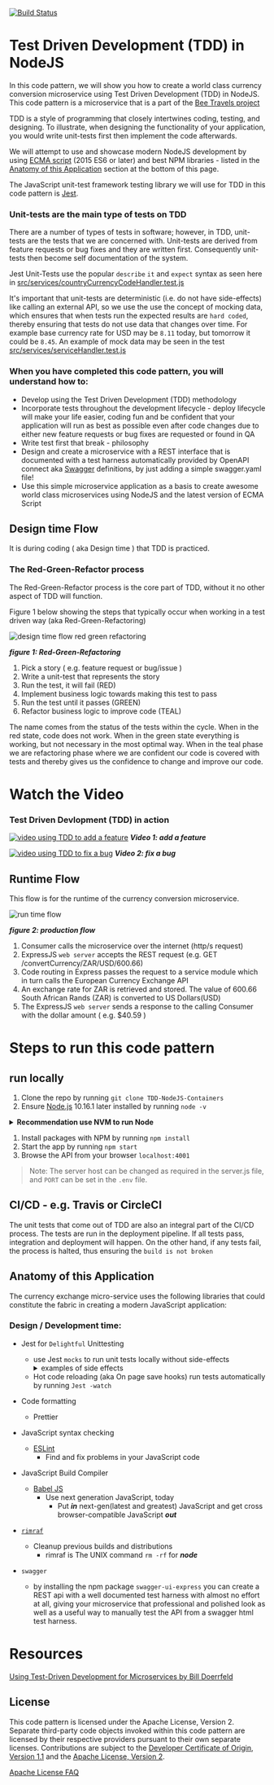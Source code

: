 [![Build Status](https://travis-ci.com/IBM/TDD-NodeJS-Containers.svg?branch=master)](https://travis-ci.com/IBM/TDD-NodeJS-Containers)

# Test Driven Development (TDD) in NodeJS

In this code pattern, we will show you how to create a world class currency conversion microservice using Test Driven Development (TDD) in NodeJS.  This code pattern is a microservice that is a part of the [Bee Travels project](https://github.com/bee-travels)

TDD is a style of programming that closely intertwines coding, testing, and designing. To illustrate, when designing the functionality of your application, you would write unit-tests first then implement the code afterwards.

We will attempt to use and showcase modern NodeJS development by using  [ECMA script](http://www.ecma-international.org/ecma-262/6.0/) (2015 ES6 or later) and best NPM libraries - listed in the [Anatomy of this Application](##anatomy-of-this-application) section at the bottom of this page.

The JavaScript unit-test framework testing library we will use for TDD in this code pattern is [Jest](https://jestjs.io/).

### Unit-tests are the main type of tests on TDD
There are a number of types of tests in software; however, in TDD, unit-tests are the tests that we are concerned with.  Unit-tests are derived from feature requests or bug fixes and they are written first.  Consequently unit-tests then become self documentation of the system.  

Jest Unit-Tests use the popular  `describe` `it` and `expect` syntax as seen here in [src/services/countryCurrencyCodeHandler.test.js](https://github.com/IBM/TDD-NodeJS-Containers/blob/master/src/services/countryCurrencyCodeHandler.test.js#L17-L26) 

It's important that unit-tests are deterministic (i.e. do not have side-effects) like calling an external API, so we use the use the concept of mocking data, which ensures that when tests run the expected results are `hard coded`, thereby ensuring that tests do not use data that changes over time.  For example base currency rate for USD may be `8.11` today, but tomorrow it could be `8.45`.  An example of mock data may be seen in the test [src/services/serviceHandler.test.js](https://github.com/IBM/TDD-NodeJS-Containers/blob/master/src/services/serviceHandler.test.js#L11-L22)




### When you have completed this code pattern, you will understand how to:

* Develop using the Test Driven Development (TDD) methodology 
* Incorporate tests throughout the development lifecycle - deploy lifecycle will make your life easier, coding fun and be confident that your application will run as best as possible even after code changes due to either new feature requests or bug fixes are requested or found in QA
* Write test first that break - philosophy
* Design and create a microservice with a REST interface that is documented with a test harness automatically provided by OpenAPI connect aka [Swagger](https://swagger.io/) definitions, by just adding a simple swagger.yaml file!  
* Use this simple microservice application as a basis to create awesome world class microservices using NodeJS and the latest version of ECMA Script


## Design time Flow

It is during coding ( aka Design time ) that TDD is practiced.

### The Red-Green-Refactor process

The Red-Green-Refactor process is the core part of TDD, without it no other aspect of TDD will function.

Figure 1 below showing the steps that typically occur when working in 
a test driven way (aka Red-Green-Refactoring)

![design time flow red green refactoring](doc/source/images/red-green-refactoring.jpg)


***figure 1: Red-Green-Refactoring***

1. Pick a story ( e.g. feature request  or bug/issue )
1. Write a unit-test that represents the story
1. Run the test, it will fail (RED)
1. Implement business logic towards making this test to pass
1. Run the test until it passes (GREEN)
1. Refactor business logic to improve code (TEAL)

The name comes from the status of the tests within the cycle. When in the red state, code does not work.  When in the green state everything is working, but not necessary in the most optimal way.  When in the teal phase we are refactoring phase where we are confident our code is covered with tests and thereby gives us the confidence to change and improve our code.


# Watch the Video
### Test Driven Devlopment (TDD) in action

[![video using TDD to add a feature](http://img.youtube.com/vi/Jxi7U7VOMYg/0.jpg)](https://www.youtube.com/watch?v=Jxi7U7VOMYg)
***Video 1: add a feature***

[![video using TDD to fix a bug](http://img.youtube.com/vi/Jxi7U7VOMYg/0.jpg)](https://www.youtube.com/watch?v=Jxi7U7VOMYg)
***Video 2: fix a bug***



## Runtime Flow

This flow is for the runtime of the currency conversion microservice.

![run time flow](doc/source/images/architecture.jpg)


***figure 2: production flow***


1. Consumer calls the microservice over the internet (http/s request)
1. ExpressJS `web server`   accepts the REST request (e.g. GET /convertCurrency/ZAR/USD/600.66)
1. Code routing in Express passes the request to a service module which in turn calls the European Currency Exchange API
1. An exchange rate for ZAR is retrieved and stored.  The value of 600.66 South African Rands (ZAR) is converted to US Dollars(USD)
1. The ExpressJS `web server` sends a response to the calling Consumer
with the dollar amount ( e.g. $40.59 )


# Steps to run this code pattern

## run locally

1. Clone the repo by running `git clone TDD-NodeJS-Containers`
1. Ensure [Node.js](https://nodejs.org/en/) 10.16.1 later installed
by running `node -v`

<details><summary><strong>Recommendation use NVM to run Node</strong></summary>
Use Node Version Manager(NVM) to control the version of node you use, as the system or installed node may need to change from project to project on your local development environment.

Node Version Manager ([NVM](https://github.com/nvm-sh/nvm))
allows you to choose and switch which version of node and NPM that suits your project 

If you want to use mulitple different versions of node which is often required these days, NVM will be your friend!

</details>

1. Install packages with NPM by running `npm install`
1. Start the app by running  `npm start`
1. Browse the API from your browser `localhost:4001`

> Note: The server host can be changed as required in the server.js file, and `PORT` can be set in the `.env` file.


## CI/CD - e.g. Travis or CircleCI

The unit tests that come out of TDD are also an integral part of the CI/CD process.  The tests are run in the deployment pipeline. If all tests pass, integration and deployment will happen. On the other hand, if any tests fail, the process is halted, thus ensuring the `build is not broken`

## Anatomy of this Application

The currency exchange micro-service uses the following libraries that could constitute the fabric in creating a modern JavaScript application:


### Design / Development time:

* Jest for `Delightful` Unittesting 
    * use Jest `mocks` to run unit tests locally without side-effects
        <details><summary>examples of side effects</summary>
            * like calling external services that could have changes or be offline, like other web apis ( e.g. The World Bank currency exchange api our micro service wraps ) 
            * external databases that could be in-flux or even down as well
            * time stamps and random ID generation are non-determisitic, so not good for test data that may be generated on the fly ( mocks really shine here and provide expected reliable values that tests your business logic )
    </details>

    * Hot code reloading (aka On page save hooks) run tests automatically by running `Jest -watch`


* Code formatting
    * Prettier 

* JavaScript syntax checking
    * [ESLint](https://eslint.org/)
        * Find and fix problems in your JavaScript code

* JavaScript Build Compiler
    * [Babel JS](https://babeljs.io/)
        * Use next generation JavaScript, today
            * Put ***in*** next-gen(latest and greatest) JavaScript and get cross browser-compatible JavaScript ***out***

* [`rimraf`](https://www.npmjs.com/package/rimraf)
    * Cleanup previous builds and distributions
        * rimraf is The UNIX command `rm -rf` for ***node***

* `swagger` 
    * by installing the npm package `swagger-ui-express` you can create a REST api with a well documented test harness with almost no effort at all, giving your microservice that professional and polished look as well as a useful way to manually test the API from a swagger html test harness.


# Resources
[Using Test-Driven Development for Microservices by Bill Doerrfeld](https://nordicapis.com/using-test-driven-development-for-microservices/)




## License

This code pattern is licensed under the Apache License, Version 2. Separate third-party code objects invoked within this code pattern are licensed by their respective providers pursuant to their own separate licenses. Contributions are subject to the [Developer Certificate of Origin, Version 1.1](https://developercertificate.org/) and the [Apache License, Version 2](https://www.apache.org/licenses/LICENSE-2.0.txt).

[Apache License FAQ](https://www.apache.org/foundation/license-faq.html#WhatDoesItMEAN)
